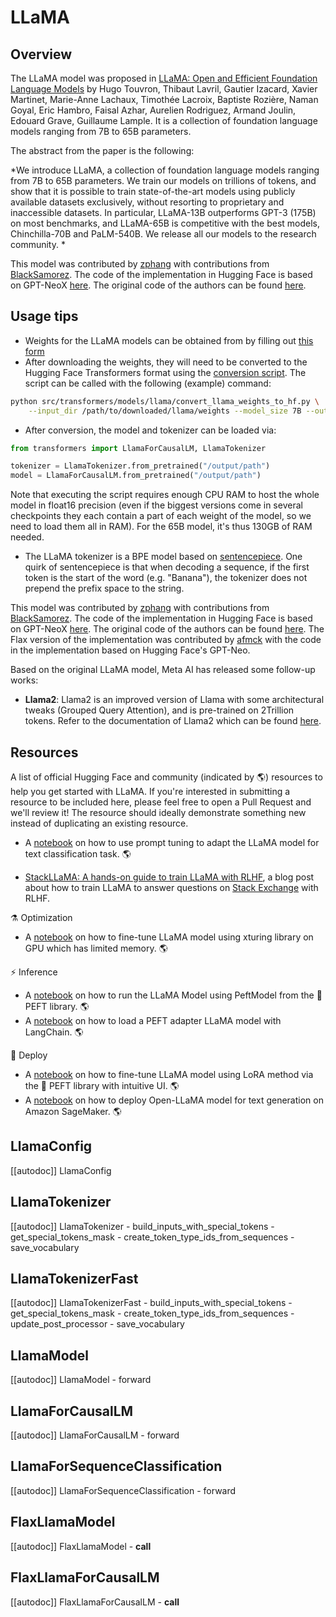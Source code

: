 <!--Copyright 2022 The HuggingFace Team. All rights reserved.

Licensed under the Apache License, Version 2.0 (the "License"); you may not use this file except in compliance with
the License. You may obtain a copy of the License at

http://www.apache.org/licenses/LICENSE-2.0

Unless required by applicable law or agreed to in writing, software distributed under the License is distributed on
an "AS IS" BASIS, WITHOUT WARRANTIES OR CONDITIONS OF ANY KIND, either express or implied. See the License for the
specific language governing permissions and limitations under the License.

⚠️ Note that this file is in Markdown but contain specific syntax for our doc-builder (similar to MDX) that may not be
rendered properly in your Markdown viewer.

-->

# LLaMA

## Overview

The LLaMA model was proposed in [LLaMA: Open and Efficient Foundation Language Models](https://arxiv.org/abs/2302.13971) by Hugo Touvron, Thibaut Lavril, Gautier Izacard, Xavier Martinet, Marie-Anne Lachaux, Timothée Lacroix, Baptiste Rozière, Naman Goyal, Eric Hambro, Faisal Azhar, Aurelien Rodriguez, Armand Joulin, Edouard Grave, Guillaume Lample. It is a collection of foundation language models ranging from 7B to 65B parameters.

The abstract from the paper is the following:

*We introduce LLaMA, a collection of foundation language models ranging from 7B to 65B parameters. We train our models on trillions of tokens, and show that it is possible to train state-of-the-art models using publicly available datasets exclusively, without resorting to proprietary and inaccessible datasets. In particular, LLaMA-13B outperforms GPT-3 (175B) on most benchmarks, and LLaMA-65B is competitive with the best models, Chinchilla-70B and PaLM-540B. We release all our models to the research community. *

This model was contributed by [zphang](https://huggingface.co/zphang) with contributions from [BlackSamorez](https://huggingface.co/BlackSamorez). The code of the implementation in Hugging Face is based on GPT-NeoX [here](https://github.com/EleutherAI/gpt-neox). The original code of the authors can be found [here](https://github.com/facebookresearch/llama).

## Usage tips

- Weights for the LLaMA models can be obtained from by filling out [this form](https://docs.google.com/forms/d/e/1FAIpQLSfqNECQnMkycAp2jP4Z9TFX0cGR4uf7b_fBxjY_OjhJILlKGA/viewform?usp=send_form)
- After downloading the weights, they will need to be converted to the Hugging Face Transformers format using the [conversion script](https://github.com/huggingface/transformers/blob/main/src/transformers/models/llama/convert_llama_weights_to_hf.py). The script can be called with the following (example) command:

```bash
python src/transformers/models/llama/convert_llama_weights_to_hf.py \
    --input_dir /path/to/downloaded/llama/weights --model_size 7B --output_dir /output/path
```

- After conversion, the model and tokenizer can be loaded via:

```python
from transformers import LlamaForCausalLM, LlamaTokenizer

tokenizer = LlamaTokenizer.from_pretrained("/output/path")
model = LlamaForCausalLM.from_pretrained("/output/path")
```

Note that executing the script requires enough CPU RAM to host the whole model in float16 precision (even if the biggest versions
come in several checkpoints they each contain a part of each weight of the model, so we need to load them all in RAM). For the 65B model, it's thus 130GB of RAM needed.

- The LLaMA tokenizer is a BPE model based on [sentencepiece](https://github.com/google/sentencepiece). One quirk of sentencepiece is that when decoding a sequence, if the first token is the start of the word (e.g. "Banana"), the tokenizer does not prepend the prefix space to the string.

This model was contributed by [zphang](https://huggingface.co/zphang) with contributions from [BlackSamorez](https://huggingface.co/BlackSamorez). The code of the implementation in Hugging Face is based on GPT-NeoX [here](https://github.com/EleutherAI/gpt-neox). The original code of the authors can be found [here](https://github.com/facebookresearch/llama). The Flax version of the implementation was contributed by [afmck](https://huggingface.co/afmck) with the code in the implementation based on Hugging Face's GPT-Neo.


Based on the original LLaMA model, Meta AI has released some follow-up works:

- **Llama2**: Llama2 is an improved version of Llama with some architectural tweaks (Grouped Query Attention), and is pre-trained on 2Trillion tokens. Refer to the documentation of Llama2 which can be found [here](llama2).

## Resources

A list of official Hugging Face and community (indicated by 🌎) resources to help you get started with LLaMA. If you're interested in submitting a resource to be included here, please feel free to open a Pull Request and we'll review it! The resource should ideally demonstrate something new instead of duplicating an existing resource.

<PipelineTag pipeline="text-classification"/>

- A [notebook](https://colab.research.google.com/github/bigscience-workshop/petals/blob/main/examples/prompt-tuning-sst2.ipynb#scrollTo=f04ba4d2) on how to use prompt tuning to adapt the LLaMA model for text classification task. 🌎

<PipelineTag pipeline="question-answering"/>

- [StackLLaMA: A hands-on guide to train LLaMA with RLHF](https://huggingface.co/blog/stackllama#stackllama-a-hands-on-guide-to-train-llama-with-rlhf), a blog post about how to train LLaMA to answer questions on [Stack Exchange](https://stackexchange.com/) with RLHF.

⚗️ Optimization
- A [notebook](https://colab.research.google.com/drive/1SQUXq1AMZPSLD4mk3A3swUIc6Y2dclme?usp=sharing) on how to fine-tune LLaMA model using xturing library on GPU which has limited memory. 🌎 

⚡️ Inference
- A [notebook](https://colab.research.google.com/github/DominguesM/alpaca-lora-ptbr-7b/blob/main/notebooks/02%20-%20Evaluate.ipynb) on how to run the LLaMA Model using PeftModel from the 🤗 PEFT library. 🌎 
- A [notebook](https://colab.research.google.com/drive/1l2GiSSPbajVyp2Nk3CFT4t3uH6-5TiBe?usp=sharing) on how to load a PEFT adapter LLaMA model with LangChain. 🌎

🚀 Deploy
- A [notebook](https://colab.research.google.com/github/lxe/simple-llama-finetuner/blob/master/Simple_LLaMA_FineTuner.ipynb#scrollTo=3PM_DilAZD8T) on how to fine-tune LLaMA model using LoRA method via the 🤗 PEFT library with intuitive UI. 🌎 
- A [notebook](https://github.com/aws/amazon-sagemaker-examples/blob/main/introduction_to_amazon_algorithms/jumpstart-foundation-models/text-generation-open-llama.ipynb) on how to deploy Open-LLaMA model for text generation on Amazon SageMaker. 🌎 

## LlamaConfig

[[autodoc]] LlamaConfig

## LlamaTokenizer

[[autodoc]] LlamaTokenizer
    - build_inputs_with_special_tokens
    - get_special_tokens_mask
    - create_token_type_ids_from_sequences
    - save_vocabulary

## LlamaTokenizerFast

[[autodoc]] LlamaTokenizerFast
    - build_inputs_with_special_tokens
    - get_special_tokens_mask
    - create_token_type_ids_from_sequences
    - update_post_processor
    - save_vocabulary

## LlamaModel

[[autodoc]] LlamaModel
    - forward

## LlamaForCausalLM

[[autodoc]] LlamaForCausalLM
    - forward

## LlamaForSequenceClassification

[[autodoc]] LlamaForSequenceClassification
    - forward

## FlaxLlamaModel

[[autodoc]] FlaxLlamaModel
    - __call__

## FlaxLlamaForCausalLM

[[autodoc]] FlaxLlamaForCausalLM
    - __call__
